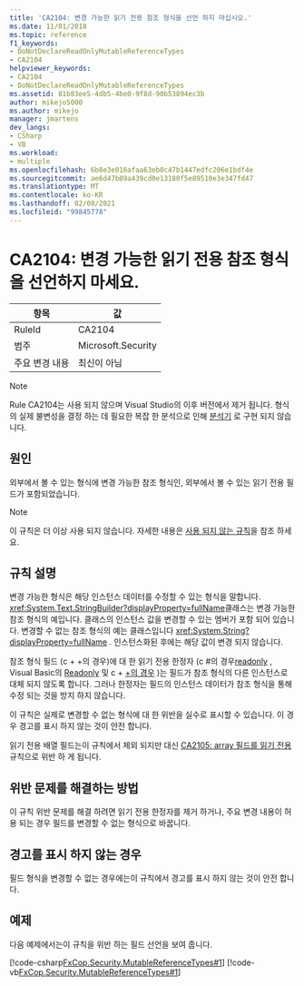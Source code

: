 ```yaml
---
title: 'CA2104: 변경 가능한 읽기 전용 참조 형식을 선언 하지 마십시오.'
ms.date: 11/01/2018
ms.topic: reference
f1_keywords:
- DoNotDeclareReadOnlyMutableReferenceTypes
- CA2104
helpviewer_keywords:
- CA2104
- DoNotDeclareReadOnlyMutableReferenceTypes
ms.assetid: 81b83ee5-4db5-4be0-9f8d-90b53894ec3b
author: mikejo5000
ms.author: mikejo
manager: jmartens
dev_langs:
- CSharp
- VB
ms.workload:
- multiple
ms.openlocfilehash: 6b8e3e016afaa63eb0c47b1447edfc206e1bdf4e
ms.sourcegitcommit: ae6d47b09a439cd0e13180f5e89510e3e347fd47
ms.translationtype: MT
ms.contentlocale: ko-KR
ms.lasthandoff: 02/08/2021
ms.locfileid: "99845778"
---
```

# <a name="ca2104-do-not-declare-read-only-mutable-reference-types"></a>CA2104: 변경 가능한 읽기 전용 참조 형식을 선언하지 마세요.

|항목|값|
|-|-|
|RuleId|CA2104|
|범주|Microsoft.Security|
|주요 변경 내용|최신이 아님|

> [!NOTE]
> Rule CA2104는 사용 되지 않으며 Visual Studio의 이후 버전에서 제거 됩니다. 형식의 실제 불변성을 결정 하는 데 필요한 복잡 한 분석으로 인해 [분석기](roslyn-analyzers-overview.md) 로 구현 되지 않습니다.

## <a name="cause"></a>원인
외부에서 볼 수 있는 형식에 변경 가능한 참조 형식인, 외부에서 볼 수 있는 읽기 전용 필드가 포함되었습니다.

> [!NOTE]
> 이 규칙은 더 이상 사용 되지 않습니다. 자세한 내용은 [사용 되지 않는 규칙](fxcop-unported-deprecated-rules.md)을 참조 하세요.

## <a name="rule-description"></a>규칙 설명

변경 가능한 형식은 해당 인스턴스 데이터를 수정할 수 있는 형식을 말합니다. <xref:System.Text.StringBuilder?displayProperty=fullName>클래스는 변경 가능한 참조 형식의 예입니다. 클래스의 인스턴스 값을 변경할 수 있는 멤버가 포함 되어 있습니다. 변경할 수 없는 참조 형식의 예는 클래스입니다 <xref:System.String?displayProperty=fullName> . 인스턴스화된 후에는 해당 값이 변경 되지 않습니다.

참조 형식 필드 (c + +의 경우)에 대 한 읽기 전용 한정자 (c #의 경우[readonly](/dotnet/csharp/language-reference/keywords/readonly) , Visual Basic의 [Readonly](/dotnet/visual-basic/language-reference/modifiers/readonly) 및 c + [+의 경우](/cpp/cpp/const-cpp) )는 필드가 참조 형식의 다른 인스턴스로 대체 되지 않도록 합니다. 그러나 한정자는 필드의 인스턴스 데이터가 참조 형식을 통해 수정 되는 것을 방지 하지 않습니다.

이 규칙은 실제로 변경할 수 없는 형식에 대 한 위반을 실수로 표시할 수 있습니다. 이 경우 경고를 표시 하지 않는 것이 안전 합니다.

읽기 전용 배열 필드는이 규칙에서 제외 되지만 대신 [CA2105: array 필드를 읽기 전용](../code-quality/ca2105.md) 규칙으로 위반 하 게 됩니다.

## <a name="how-to-fix-violations"></a>위반 문제를 해결하는 방법

이 규칙 위반 문제를 해결 하려면 읽기 전용 한정자를 제거 하거나, 주요 변경 내용이 허용 되는 경우 필드를 변경할 수 없는 형식으로 바꿉니다.

## <a name="when-to-suppress-warnings"></a>경고를 표시 하지 않는 경우

필드 형식을 변경할 수 없는 경우에는이 규칙에서 경고를 표시 하지 않는 것이 안전 합니다.

## <a name="example"></a>예제

다음 예제에서는이 규칙을 위반 하는 필드 선언을 보여 줍니다.

[!code-csharp[FxCop.Security.MutableReferenceTypes#1](../code-quality/codesnippet/CSharp/ca2104-do-not-declare-read-only-mutable-reference-types_1.cs)]
[!code-vb[FxCop.Security.MutableReferenceTypes#1](../code-quality/codesnippet/VisualBasic/ca2104-do-not-declare-read-only-mutable-reference-types_1.vb)]
